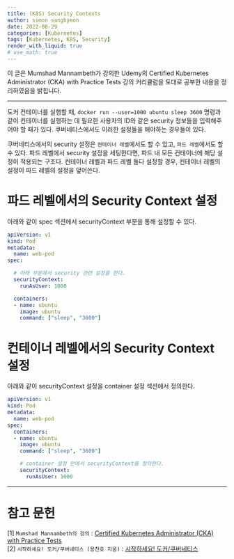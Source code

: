 ```yaml
---
title: (K8S) Security Contexts
author: simon sanghyeon
date: 2022-08-29
categories: [Kubernetes]
tags: [Kubernetes, K8S, Security]
render_with_liquid: true
# use_math: true
---
```

이 글은 Mumshad Mannambeth가 강의한 Udemy의 Certified Kubernetes Administrator (CKA) with Practice Tests 강의 커리큘럼을 토대로 공부한 내용을 정리하였음을 밝힙니다.

---
도커 컨테이너를 실행할 때, `docker run --user=1000 ubuntu sleep 3600` 명령과 같이 컨테이너를 실행하는 데 필요한 사용자의 ID와 같은 security 정보들을 입력해주어야 할 때가 있다. 쿠버네티스에서도 이러한 설정들을 해야하는 경우들이 있다.

쿠버네티스에서의 security 설정은 `컨테이너 레벨`에서도 할 수 있고, `파드 레벨`에서도 할 수 있다. 파드 레벨에서 security 설정을 세팅한다면, 파드 내 모든 컨테이너에 해당 설정이 적용되는 구조다. 컨테이너 레벨과 파드 레벨 둘다 설정할 경우, 컨테이너 레벨의 설정이 파드 레벨의 설정을 덮어쓴다.

# 파드 레벨에서의 Security Context 설정

아래와 같이 spec 섹션에서 securityContext 부분을 통해 설정할 수 있다.

```yaml
apiVersion: v1
kind: Pod
metadata:
  name: web-pod
spec:

  # 아래 부분에서 security 관련 설정을 한다.
  securityContext:
    runAsUser: 1000

  containers:
  - name: ubuntu
    image: ubuntu
    command: ["sleep", "3600"]

```

# 컨테이너 레벨에서의 Security Context 설정

아래와 같이 securityContext 설정을 container 설정 섹션에서 정의한다.

```yaml
apiVersion: v1
kind: Pod
metadata:
  name: web-pod
spec:
  containers:
  - name: ubuntu
    image: ubuntu
    command: ["sleep", "3600"]

    # container 설정 안에서 securityContext를 정의한다.
    securityContext:
      runAsUser: 1000

```

---
# 참고 문헌

[1] `Mumshad Mannambeth의 강의` : [Certified Kubernetes Administrator (CKA) with Practice Tests](https://www.udemy.com/course/certified-kubernetes-administrator-with-practice-tests/)<br>
[2] `시작하세요! 도커/쿠버네티스 (용찬호 지음)` : [시작하세요! 도커/쿠버네티스](http://www.yes24.com/Product/Goods/84927385)<br>
